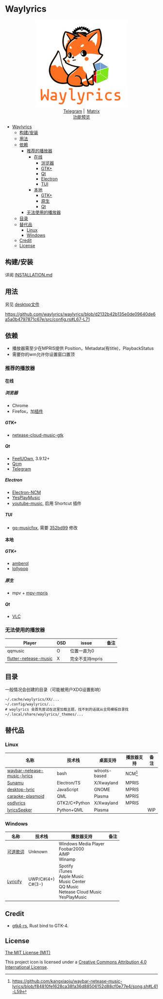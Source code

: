 # Waylyrics

<p align="center">
  <img src="img/waylyrics.png" style="height: 30vw"></img>
  <br />
  <a href="https://t.me/+FWgnE0GRDYZhNjc1">Telegram</a>&nbsp;|&nbsp;
  <a href="https://matrix.to/#/#waylyrics_x:catgirl.cloud">Matrix</a>
  <br />
  <a href="https://www.bilibili.com/video/BV1ap421R7nD" target="blank">功能预览</a>
</p>

- [Waylyrics](#waylyrics)
  - [构建/安装](#构建安装)
  - [用法](#用法)
  - [依赖](#依赖)
    - [推荐的播放器](#推荐的播放器)
      - [在线](#在线)
        - [浏览器](#浏览器)
        - [GTK+](#gtk)
        - [Qt](#qt)
        - [Electron](#electron)
        - [TUI](#tui)
      - [本地](#本地)
        - [GTK+](#gtk-1)
        - [原生](#原生)
        - [Qt](#qt-1)
    - [无法使用的播放器](#无法使用的播放器)
  - [目录](#目录)
  - [替代品](#替代品)
    - [Linux](#linux)
    - [Windows](#windows)
  - [Credit](#credit)
  - [License](#license)

## 构建/安装

详阅 [INSTALLATION.md](doc/INSTALLATION.md)

## 用法

另见 [desktop文件](io.poly000.waylyrics.desktop)

https://github.com/waylyrics/waylyrics/blob/d2132b42b135e0de09640de6a5a0b4797871c67e/src/config.rs#L67-L71

## 依赖

- 播放器需至少在MPRIS提供 Position，Metadata(有title)，PlaybackStatus
- 需要你的wm允许你设置窗口置顶

### 推荐的播放器

#### 在线

##### 浏览器

[plasma integration]: https://addons.mozilla.org/en-US/firefox/addon/plasma-integration/

- Chrome
- Firefox，加[插件][plasma integration]

##### GTK+

- [netease-cloud-music-gtk](https://github.com/gmg137/netease-cloud-music-gtk)

##### Qt

- [FeelUOwn](https://github.com/feeluown/FeelUOwn/), 3.9.12+
- [Qcm](https://github.com/hypengw/Qcm)
- [Telegram](https://t.me/Music163Bot)

##### Electron

- [Electron-NCM](https://github.com/Rocket1184/electron-netease-cloud-music)
- [YesPlayMusic](https://github.com/qier222/YesPlayMusic)
- [youtube-music](https://github.com/th-ch/youtube-music), 启用 Shortcut 插件

##### TUI

- [go-musicfox](https://github.com/go-musicfox/go-musicfox), 需要 [352bd99](https://github.com/go-musicfox/go-musicfox/commit/352bd9903f759eed98b1079fd44dc37a95da85d2) 修改

#### 本地

##### GTK+

- [amberol](https://gitlab.gnome.org/World/amberol)
- [lollypop](https://github.com/hamonikr/lollypop)

##### 原生

- mpv + [mpv-mpris](https://github.com/hoyon/mpv-mpris)

##### Qt

- [VLC](https://www.videolan.org)

### 无法使用的播放器

[flutter-netease-music]: https://github.com/boyan01/flutter-netease-music
[youtube-music]: https://github.com/th-ch/youtube-music


| Player                  | OSD | issue           | 备注 |
| ----------------------- | --- | --------------- | ---- |
| qqmusic                 | O   | 位置一直为0     |      |
| [flutter-netease-music] | X   | 完全不支持mpris |      |

## 目录

一般情况会创建的目录（可能被用户XDG设置影响）

```
~/.cache/waylyrics/XX/...
~/.config/waylyrics/...
# waylyrics 会首先尝试在这里加载主题，找不到的话就从全局模板目录找
~/.local/share/waylyrics/_themes/...
```

## 替代品

[waybar-netease-music-lyrics]: https://github.com/kangxiaoju/waybar-netease-music-lyrics
[Sunamu]: https://github.com/NyaomiDEV/Sunamu
[lyricsSeeker]: https://github.com/BruceZhang1993/LyricsSeeker
[caraoke-plasmoid]: https://github.com/Copay/caraoke-plasmoid
[desktop-lyric]: https://github.com/tuberry/desktop-lyric
[可道歌词]: https://www.autolyric.com/
[Lyricify]: https://github.com/WXRIW/Lyricify-App
[osdlyrics]: https://github.com/osdlyrics/osdlyrics

### Linux

| 名称                          | 技术栈        | 桌面支持      | 播放器支持 | 备注 |
| ----------------------------- | ------------- | ------------- | ---------- | ---- |
| [waybar-netease-music-lyrics] | bash          | wlroots-based | NCM[^0]    |      |
| [Sunamu]                      | Electron/TS   | X/Xwayland    | MPRIS      |      |
| [desktop-lyric]               | JavaScript    | GNOME         | MPRIS      |      |
| [caraoke-plasmoid]            | QML           | Plasma        | MPRIS      |      |
| [osdlyrics]                   | GTK2/C+Python | X/Xwayland    | MPRIS      |      |
| [lyricsSeeker]                | Python+QML    | Plasma        |            | WIP  |

[^0]: https://github.com/kangxiaoju/waybar-netease-music-lyrics/blob/f84810fe1628ca38fa36d88506152d88cf0e77e4/song.sh#L41-L59

### Windows

| 名称       | 技术栈               | 播放器支持                                                                                          | 备注 |
| ---------- | -------------------- | --------------------------------------------------------------------------------------------------- | ---- |
| [可道歌词] | Unknown              | Windows Media Player<br>Foobar2000<br>AIMP<br>Winamp                                                |      |
| [Lyricify] | UWP/C#(4+)<br>C#(3-) | Spotify<br>iTunes<br>Apple Music<br>Music Center<br>QQ Music<br>Netease Cloud Music<br>YesPlayMusic |      |

## Credit

[gtk4-rs]: https://github.com/gtk-rs/gtk4-rs

- [gtk4-rs], Rust bind to GTK-4.


## License

[The MIT License (MIT)](https://raw.githubusercontent.com/waylyrics/waylyrics/master/LICENSE)

This project icon is licensed under a [Creative Commons Attribution 4.0 International License](https://creativecommons.org/licenses/by/4.0/).

